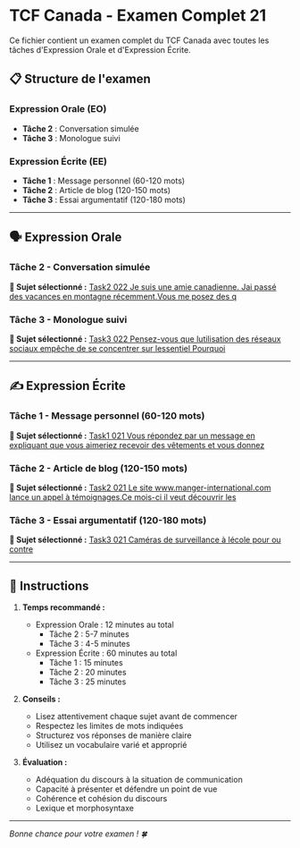 # TCF Canada - Examen Complet 21

Ce fichier contient un examen complet du TCF Canada avec toutes les tâches d'Expression Orale et d'Expression Écrite.

## 📋 Structure de l'examen

### Expression Orale (EO)
- **Tâche 2** : Conversation simulée
- **Tâche 3** : Monologue suivi

### Expression Écrite (EE)  
- **Tâche 1** : Message personnel (60-120 mots)
- **Tâche 2** : Article de blog (120-150 mots)
- **Tâche 3** : Essai argumentatif (120-180 mots)

---

## 🗣️ Expression Orale

### Tâche 2 - Conversation simulée

**📄 Sujet sélectionné :** [Task2 022 Je suis une amie canadienne. Jai passé des vacances en montagne récemment.Vous me posez des q](../tcf_canada/eo/task2/task2_022_Je_suis_une_amie_canadienne._Jai_passé_des_vacances_en_montagne_récemment.Vous_me_posez_des_q.md)

### Tâche 3 - Monologue suivi

**📄 Sujet sélectionné :** [Task3 022 Pensez-vous que lutilisation des réseaux sociaux empêche de se concentrer sur lessentiel Pourquoi](../tcf_canada/eo/task3/task3_022_Pensez-vous_que_lutilisation_des_réseaux_sociaux_empêche_de_se_concentrer_sur_lessentiel_Pourquoi.md)

---

## ✍️ Expression Écrite

### Tâche 1 - Message personnel (60-120 mots)

**📄 Sujet sélectionné :** [Task1 021 Vous répondez par un message en expliquant que vous aimeriez recevoir des vêtements et vous donnez](../tcf_canada/ee/task1/task1_021_Vous_répondez_par_un_message_en_expliquant_que_vous_aimeriez_recevoir_des_vêtements_et_vous_donnez.md)

### Tâche 2 - Article de blog (120-150 mots)

**📄 Sujet sélectionné :** [Task2 021 Le site www.manger-international.com lance un appel à témoignages.Ce mois-ci il veut découvrir les](../tcf_canada/ee/task2/task2_021_Le_site_www.manger-international.com_lance_un_appel_à_témoignages.Ce_mois-ci_il_veut_découvrir_les.md)

### Tâche 3 - Essai argumentatif (120-180 mots)

**📄 Sujet sélectionné :** [Task3 021 Caméras de surveillance à lécole pour ou contre](../tcf_canada/ee/task3/task3_021_Caméras_de_surveillance_à_lécole_pour_ou_contre.md)

---

## 📝 Instructions

1. **Temps recommandé :**
   - Expression Orale : 12 minutes au total
     - Tâche 2 : 5-7 minutes
     - Tâche 3 : 4-5 minutes
   - Expression Écrite : 60 minutes au total
     - Tâche 1 : 15 minutes
     - Tâche 2 : 20 minutes  
     - Tâche 3 : 25 minutes

2. **Conseils :**
   - Lisez attentivement chaque sujet avant de commencer
   - Respectez les limites de mots indiquées
   - Structurez vos réponses de manière claire
   - Utilisez un vocabulaire varié et approprié

3. **Évaluation :**
   - Adéquation du discours à la situation de communication
   - Capacité à présenter et défendre un point de vue
   - Cohérence et cohésion du discours
   - Lexique et morphosyntaxe

---

*Bonne chance pour votre examen ! 🍀*
